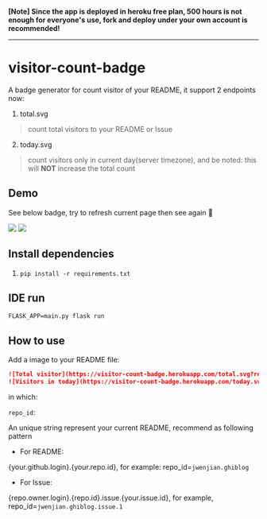 
**[Note] Since the app is deployed in heroku free plan, 500 hours is not enough for everyone's use, fork and deploy under your own account is recommended!**

---

# visitor-count-badge

A badge generator for count visitor of your README, it support 2 endpoints now:

1. total.svg
> count total visitors to your README or Issue

2. today.svg
> count visitors only in current day(server timezone), and be noted: this will **NOT** increase the total count

## Demo
See below badge, try to refresh current page then see again :tada:

[![](https://visitor-count-badge.herokuapp.com/total.svg?repo_id=jwenjian.visitor-count-badge)](https://github.com/jwenjian/ghiblog/issues/43)
[![](https://visitor-count-badge.herokuapp.com/today.svg?repo_id=jwenjian.visitor-count-badge)](https://github.com/jwenjian/ghiblog/issues/43)

## Install dependencies

1. `pip install -r requirements.txt`

## IDE run
`FLASK_APP=main.py flask run`

## How to use

Add a image to your README file:

```markdown
![Total visitor](https://visitor-count-badge.herokuapp.com/total.svg?repo_id=)
![Visitors in today](https://visitor-count-badge.herokuapp.com/today.svg?repo_id=)
```

in which:

`repo_id`:

An unique string represent your current README, recommend as following pattern

- For README:

{your.github.login}.{your.repo.id}, for example: repo_id=`jwenjian.ghiblog`

- For Issue:

{repo.owner.login}.{repo.id}.issue.{your.issue.id}, for example, repo_id=`jwenjian.ghiblog.issue.1`

